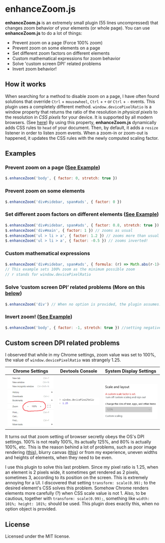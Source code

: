 
# enhanceZoom.js

**enhanceZoom.js** is an extremely small plugin (55 lines uncompressed) that changes zoom behavior of your elements (or whole page). You can use **enhanceZoom.js** to do a lot of things:
 - Prevent zoom on a page (Force 100% zoom)
 - Prevent zoom on some elements on a page  
 - Set different zoom factors on different elements 
 - Custom mathematical expressions for zoom behavior
 - Solve 'custom screen DPI' related problems
 - Invert zoom behavior!

## How it works
When searching for a method to disable zoom on a page, I have often found solutions that override `Ctrl` + `mousewheel`, `Ctrl` + `+` or `Ctrl` + `-` events. This plugin uses a completely different method. `window.devicePixelRatio` is a window property  that  returns the ratio of the resolution in  _physical pixels_  to the resolution in  _CSS pixels_  for your device. It is supported by all modern browsers. (See [here](https://developer.mozilla.org/en-US/docs/Web/API/Window/devicePixelRatio)) By using this property, **enhanceZoom.js** dynamically adds CSS rules to `head` of your document. Then, by default, it adds a `resize` listener in order to listen zoom events. When a zoom-in or zoom-out is happened, it updates the CSS rules with the newly computed scaling factor.


## Examples
### Prevent zoom on a page  ([See Example](https://codepen.io/onurkerimov/pen/BVYvBy))

```js
$.enhanceZoom('body', { factor: 0, stretch: true })
```
### Prevent zoom on some elements
```js
$.enhanceZoom('div#sidebar, span#ads', { factor: 0 })
```
### Set different zoom factors on different elements  ([See Example](https://codepen.io/onurkerimov/pen/wXyOZv))
```js
$.enhanceZoom('div#sidebar, span#ads', { factor: 0.8, stretch: true }) // zooms less than usual
$.enhanceZoom('div#main', { factor: 1 }) // zooms as usual
$.enhanceZoom('ul > li > a', { factor: 1.2 }) // zooms more than usual
$.enhanceZoom('ul > li > a', { factor: -0.5 }) // zooms inverted!
```
### Custom mathematical expressions
```js
$.enhanceZoom('div#sidebar, span#ads', { formula: (r) => Math.abs(r-1)+1 }) 
// This example sets 100% zoom as the minimum possible zoom
// r stands for window.devicePixelRatio
```
### Solve ‘custom screen DPI’ related problems (More on this [below](#custom-screen-dpi-related-problems))
```js
$.enhanceZoom('div') // When no option is provided, the plugin assumes: factor = 0.99
```

### Invert zoom!  ([See Example](https://codepen.io/onurkerimov/pen/zaRQBQ))
```js
$.enhanceZoom('body', { factor: -1, stretch: true }) //setting negative factor inverts
```
## Custom screen DPI related problems
I observed that while in my Chrome settings, zoom value was set to 100%, the value of `window.devicePixelRatio` was strangely 1.25.

| Chrome Settings | Devtools Console | System Display Settings |
|--|--|--|
| ![](assets/chrome.png) | ![](assets/devtools.png) | ![](assets/windows.png) |
  
It turns out that zoom setting of browser secretly obeys the OS's DPI settings. 100% is not really 100%, Its actually 125%, and 80% is actually 100%, etc. This is the reason behind a lot of problems, such as poor image rendering ([this](https://medium.freecodecamp.org/-898b38a6c0e1)), blurry canvas ([this](https://stackoverflow.com/questions/8696631/canvas-drawings-like-lines-are-blurry)) or from my experience, uneven widths and heights of elements, when they need to be even. 

I use this plugin to solve this last problem. Since my pixel ratio is 1.25, when an element is 2 pixels wide, it sometimes get rendered as 2 pixels, sometimes 3, according to its position on the screen. This is extremely annoying for a UI. I discovered that setting `transform: scale(0.99);` to the desired element's CSS solves this problem. Somehow Chrome renders elements more carefully (?) when CSS scale value is not 1. Also, to be cautious, together with `transform: scale(0.99);`, something like `width: 101%; height: 101%;` should be used. This plugin does exactly this, when no option object is provided.

## License

Licensed under the MIT license.
